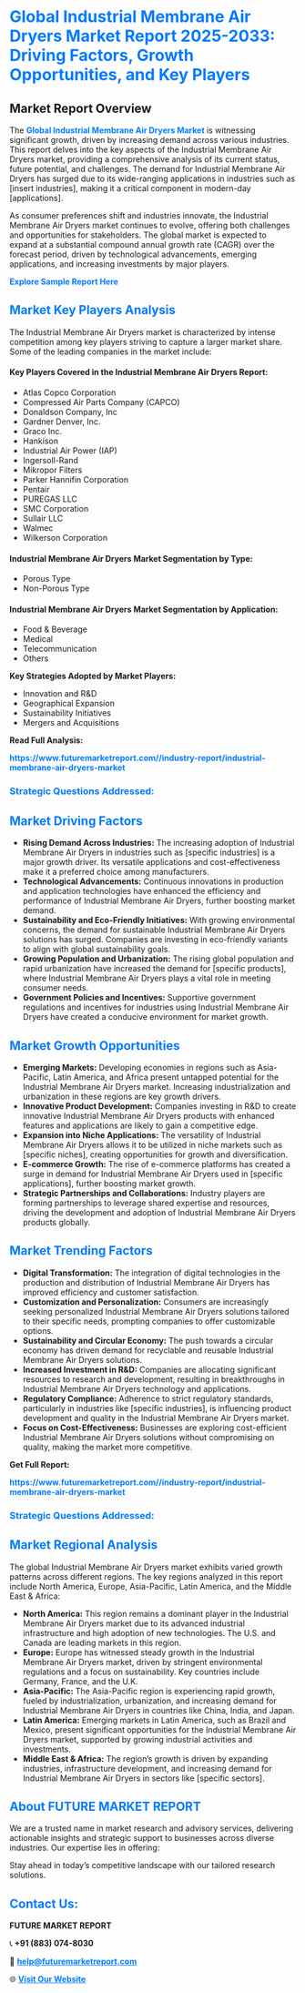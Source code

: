 <h1 style="color: #007BFF;">Global Industrial Membrane Air Dryers Market Report 2025-2033: Driving Factors, Growth Opportunities, and Key Players</h1>

<section id="overview">
<h2>Market Report Overview</h2>
<p>The <a href="https://www.futuremarketreport.com//industry-report/industrial-membrane-air-dryers-market" style="color: #007BFF; text-decoration: none;"><strong>Global Industrial Membrane Air Dryers Market</strong></a> is witnessing significant growth, driven by increasing demand across various industries. This report delves into the key aspects of the Industrial Membrane Air Dryers market, providing a comprehensive analysis of its current status, future potential, and challenges. The demand for Industrial Membrane Air Dryers has surged due to its wide-ranging applications in industries such as [insert industries], making it a critical component in modern-day [applications].</p>
<p>As consumer preferences shift and industries innovate, the Industrial Membrane Air Dryers market continues to evolve, offering both challenges and opportunities for stakeholders. The global market is expected to expand at a substantial compound annual growth rate (CAGR) over the forecast period, driven by technological advancements, emerging applications, and increasing investments by major players.</p>
</section>

<section id="overview">
<p><a href="https://www.futuremarketreport.com//request-sample/reportId=58478" style="color: #007BFF; text-decoration: none;"><strong>Explore Sample Report Here</strong></a></p>
</section>

<section id="key-players">
<h2 style="color: #007BFF;">Market Key Players Analysis</h2>
<p>The Industrial Membrane Air Dryers market is characterized by intense competition among key players striving to capture a larger market share. Some of the leading companies in the market include:</p>
<h4>Key Players Covered in the Industrial Membrane Air Dryers Report:</h4>
<ul><li>Atlas Copco Corporation</li><li>Compressed Air Parts Company (CAPCO)</li><li>Donaldson Company, Inc</li><li>Gardner Denver, Inc.</li><li>Graco Inc.</li><li>Hankison</li><li>Industrial Air Power (IAP)</li><li>Ingersoll-Rand</li><li>Mikropor Filters</li><li>Parker Hannifin Corporation</li><li>Pentair</li><li>PUREGAS LLC</li><li>SMC Corporation</li><li>Sullair LLC</li><li>Walmec</li><li>Wilkerson Corporation</li></ul>
<h4>Industrial Membrane Air Dryers Market Segmentation by Type:</h4>
<ul><li>Porous Type</li><li>Non-Porous Type</li></ul>

<h4>Industrial Membrane Air Dryers Market Segmentation by Application:</h4>
<ul><li>Food &amp; Beverage</li><li>Medical</li><li>Telecommunication</li><li>Others</li></ul>
<p><strong>Key Strategies Adopted by Market Players:</strong></p>
<ul>
<li>Innovation and R&D</li>
<li>Geographical Expansion</li>
<li>Sustainability Initiatives</li>
<li>Mergers and Acquisitions</li>
</ul>
</section>

<section>
<p><strong>Read Full Analysis: </strong></p><a href="https://www.futuremarketreport.com//industry-report/industrial-membrane-air-dryers-market" style="color: #007BFF; text-decoration: none;"><strong>https://www.futuremarketreport.com//industry-report/industrial-membrane-air-dryers-market</strong></a>
<h3 style="color: #007BFF;">Strategic Questions Addressed:</h3>
</section>

<section id="driving-factors">
<h2 style="color: #007BFF;">Market Driving Factors</h2>
<ul>
<li><strong>Rising Demand Across Industries:</strong> The increasing adoption of Industrial Membrane Air Dryers in industries such as [specific industries] is a major growth driver. Its versatile applications and cost-effectiveness make it a preferred choice among manufacturers.</li>
<li><strong>Technological Advancements:</strong> Continuous innovations in production and application technologies have enhanced the efficiency and performance of Industrial Membrane Air Dryers, further boosting market demand.</li>
<li><strong>Sustainability and Eco-Friendly Initiatives:</strong> With growing environmental concerns, the demand for sustainable Industrial Membrane Air Dryers solutions has surged. Companies are investing in eco-friendly variants to align with global sustainability goals.</li>
<li><strong>Growing Population and Urbanization:</strong> The rising global population and rapid urbanization have increased the demand for [specific products], where Industrial Membrane Air Dryers plays a vital role in meeting consumer needs.</li>
<li><strong>Government Policies and Incentives:</strong> Supportive government regulations and incentives for industries using Industrial Membrane Air Dryers have created a conducive environment for market growth.</li>
</ul>
</section>

<section id="growth-opportunities">
<h2 style="color: #007BFF;">Market Growth Opportunities</h2>
<ul>
<li><strong>Emerging Markets:</strong> Developing economies in regions such as Asia-Pacific, Latin America, and Africa present untapped potential for the Industrial Membrane Air Dryers market. Increasing industrialization and urbanization in these regions are key growth drivers.</li>
<li><strong>Innovative Product Development:</strong> Companies investing in R&D to create innovative Industrial Membrane Air Dryers products with enhanced features and applications are likely to gain a competitive edge.</li>
<li><strong>Expansion into Niche Applications:</strong> The versatility of Industrial Membrane Air Dryers allows it to be utilized in niche markets such as [specific niches], creating opportunities for growth and diversification.</li>
<li><strong>E-commerce Growth:</strong> The rise of e-commerce platforms has created a surge in demand for Industrial Membrane Air Dryers used in [specific applications], further boosting market growth.</li>
<li><strong>Strategic Partnerships and Collaborations:</strong> Industry players are forming partnerships to leverage shared expertise and resources, driving the development and adoption of Industrial Membrane Air Dryers products globally.</li>
</ul>
</section>

<section id="trending-factors">
<h2 style="color: #007BFF;">Market Trending Factors</h2>
<ul>
<li><strong>Digital Transformation:</strong> The integration of digital technologies in the production and distribution of Industrial Membrane Air Dryers has improved efficiency and customer satisfaction.</li>
<li><strong>Customization and Personalization:</strong> Consumers are increasingly seeking personalized Industrial Membrane Air Dryers solutions tailored to their specific needs, prompting companies to offer customizable options.</li>
<li><strong>Sustainability and Circular Economy:</strong> The push towards a circular economy has driven demand for recyclable and reusable Industrial Membrane Air Dryers solutions.</li>
<li><strong>Increased Investment in R&D:</strong> Companies are allocating significant resources to research and development, resulting in breakthroughs in Industrial Membrane Air Dryers technology and applications.</li>
<li><strong>Regulatory Compliance:</strong> Adherence to strict regulatory standards, particularly in industries like [specific industries], is influencing product development and quality in the Industrial Membrane Air Dryers market.</li>
<li><strong>Focus on Cost-Effectiveness:</strong> Businesses are exploring cost-efficient Industrial Membrane Air Dryers solutions without compromising on quality, making the market more competitive.</li>
</ul>
</section>

<section>
<p><strong>Get Full Report: </strong></p><a href="https://www.futuremarketreport.com//industry-report/industrial-membrane-air-dryers-market" style="color: #007BFF; text-decoration: none;"><strong>https://www.futuremarketreport.com//industry-report/industrial-membrane-air-dryers-market</strong></a>
<h3 style="color: #007BFF;">Strategic Questions Addressed:</h3>
</section>


<section id="regional-analysis">
<h2 style="color: #007BFF;">Market Regional Analysis</h2>
<p>The global Industrial Membrane Air Dryers market exhibits varied growth patterns across different regions. The key regions analyzed in this report include North America, Europe, Asia-Pacific, Latin America, and the Middle East & Africa:</p>
<ul>
<li><strong>North America:</strong> This region remains a dominant player in the Industrial Membrane Air Dryers market due to its advanced industrial infrastructure and high adoption of new technologies. The U.S. and Canada are leading markets in this region.</li>
<li><strong>Europe:</strong> Europe has witnessed steady growth in the Industrial Membrane Air Dryers market, driven by stringent environmental regulations and a focus on sustainability. Key countries include Germany, France, and the U.K.</li>
<li><strong>Asia-Pacific:</strong> The Asia-Pacific region is experiencing rapid growth, fueled by industrialization, urbanization, and increasing demand for Industrial Membrane Air Dryers in countries like China, India, and Japan.</li>
<li><strong>Latin America:</strong> Emerging markets in Latin America, such as Brazil and Mexico, present significant opportunities for the Industrial Membrane Air Dryers market, supported by growing industrial activities and investments.</li>
<li><strong>Middle East & Africa:</strong> The region’s growth is driven by expanding industries, infrastructure development, and increasing demand for Industrial Membrane Air Dryers in sectors like [specific sectors].</li>
</ul>
</section>

<footer>
<h2 style="color: #007BFF;">About FUTURE MARKET REPORT</h2>
<p>We are a trusted name in market research and advisory services, delivering actionable insights and strategic support to businesses across diverse industries. Our expertise lies in offering:</p>

<p>Stay ahead in today’s competitive landscape with our tailored research solutions.</p>

<h2 style="color: #007BFF;">Contact Us:</h2>
<p><strong>FUTURE MARKET REPORT</strong></p>
<p>📞 <strong>+91 (883) 074-8030</strong></p>
<p>📧 <strong><a href="mailto:help@futuremarketreport.com" style="color: #007BFF;">help@futuremarketreport.com</a></strong></p>
<p>🌐 <strong><a href="https://www.futuremarketreport.com/" style="color: #007BFF;">Visit Our Website</a></strong></p>
</footer>